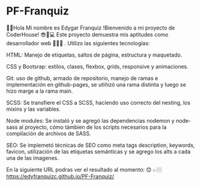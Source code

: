 
# PF-Franquiz
🖖🏼Hola Mi nombre es Edygar Franquiz
!Bienvenido a mi proyecto de CoderHouse! 😎🤍💻
Este proyecto demuestra mis aptitudes como desarrollador web 👩‍💻🚀 . 
Utilizo las siguientes tecnologías:

HTML: Manejo de etiquetas, saltos de página, estructura y maquetado.

CSS y Bootsrap: estilos, clases, flexbox, grids, responsive y animaciones.

Git: uso de github, armado de repositorio, manejo de ramas e implementación en github-pages, se utiñizó una rama distinta y luego se hizo marge a la rama main.

SCSS: Se transfiere el CSS a SCSS, haciendo uso correcto del nesting, los mixins y las variables.

Node modules: Se instaló y se agregó las dependencias nodemon y node-sass al proyecto, cómo támbien de los scripts necesarios para la compilación de archivos de SASS.

SEO: Se implemetó técnicas de SEO como meta tags description, keywords, favicon, utilización de las etiquetas semánticas y se agrego los alts a cada una de las imagenes. 


En la siguiente URL podras ver el resultado al momento: 😊 👉🏼 https://edyfranquizc.github.io/PF-Franquiz/
